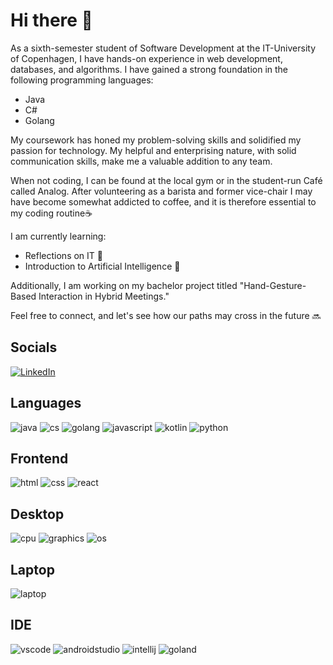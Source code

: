 # Hi there 👋

As a sixth-semester student of Software Development at the IT-University of Copenhagen, I have hands-on experience in web development, databases, and algorithms. I have gained a strong foundation in the following programming languages:

- Java
- C#
- Golang 

My coursework has honed my problem-solving skills and solidified my passion for technology. My helpful and enterprising nature, with solid communication skills, make me a valuable addition to any team. 

When not coding, I can be found at the local gym or in the student-run Café called Analog. After volunteering as a barista and former vice-chair I may have become somewhat addicted to coffee, and it is therefore essential to my coding routine☕️

I am currently learning:

* Reflections on IT 🤔
* Introduction to Artificial Intelligence 🤖

Additionally, I am working on my bachelor project titled "Hand-Gesture-Based Interaction in Hybrid Meetings."

Feel free to connect, and let's see how our paths may cross in the future 🔜

## Socials

[![LinkedIn](https://img.shields.io/badge/linked_in-0077B5?style=for-the-badge&logo=linkedin&logoColor=white)](https://www.linkedin.com/in/lucas-frey-torres-hanson-b6b79320b/ "Link to LinkedIn profile")

## Languages

![java](https://img.shields.io/badge/Java-ED8B00?style=for-the-badge&logo=openjdk&logoColor=white "Java")
![cs](https://img.shields.io/badge/C%23-239120?style=for-the-badge&logo=c-sharp&logoColor=white "C#")
![golang](https://img.shields.io/badge/Go-00ADD8?style=for-the-badge&logo=go&logoColor=white "Golang")
![javascript](https://img.shields.io/badge/JavaScript-F7DF1E?style=for-the-badge&logo=JavaScript&logoColor=white "JavaScript")
![kotlin](https://img.shields.io/badge/Kotlin-0095D5?&style=for-the-badge&logo=kotlin&logoColor=white "Kotlin")
![python](https://img.shields.io/badge/Python-3776AB?style=for-the-badge&logo=python&logoColor=white "Python")

## Frontend

![html](https://img.shields.io/badge/HTML-239120?style=for-the-badge&logo=html5&logoColor=white "HTML")
![css](https://img.shields.io/badge/CSS-239120?&style=for-the-badge&logo=css3&logoColor=white "CSS")
![react](https://img.shields.io/badge/React-20232A?style=for-the-badge&logo=react&logoColor=61DAFB "React")

## Desktop

![cpu](https://img.shields.io/badge/amd-ryzen_5800x-ED1C24?style=for-the-badge&logo=amd&logoColor=white "CPU")
![graphics](https://img.shields.io/badge/nvidia-rtx_3070-76B900?style=for-the-badge&logo=nvidia&logoColor=white "Graphics card")
![os](https://img.shields.io/badge/Windows_11-0078D6?style=for-the-badge&logo=windows&logoColor=white "OS")

## Laptop

![laptop](https://img.shields.io/badge/apple-macbook_pro_2023,_M3_Pro-707070?style=for-the-badge&logo=apple&logoColor=white "Laptop")

## IDE

![vscode](https://img.shields.io/badge/VS_Code-0078D4?style=for-the-badge&logo=visual%20studio%20code&logoColor=white "VSCode")
![androidstudio](https://img.shields.io/badge/Android_Studio-3DDC84.svg?style=for-the-badge&logo=android-studio&logoColor=white "Android Studio")
![intellij](https://img.shields.io/badge/IntelliJIDEA-000000.svg?style=for-the-badge&logo=intellij-idea&logoColor=white "IntelliJ")
![goland](https://img.shields.io/badge/GoLand-0f0f0f?&style=for-the-badge&logo=goland&logoColor=white "GoLand")
